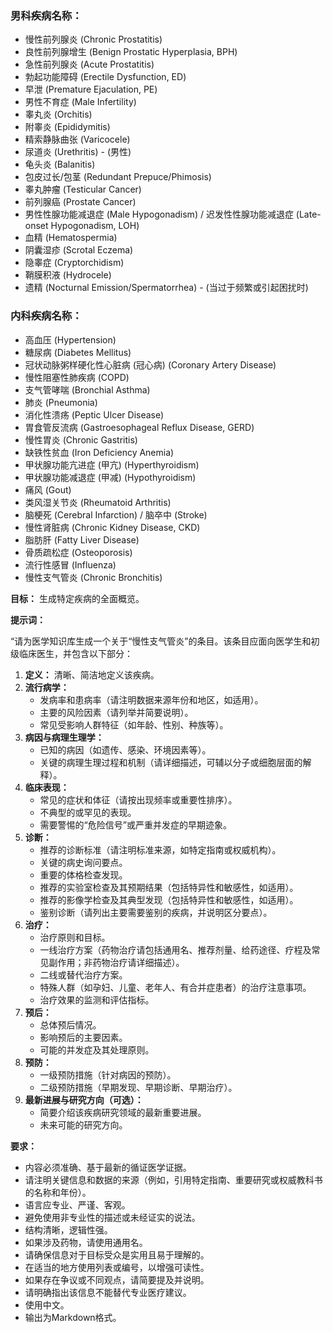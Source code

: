 ### 男科疾病名称：

- 慢性前列腺炎 (Chronic Prostatitis)
- 良性前列腺增生 (Benign Prostatic Hyperplasia, BPH)
- 急性前列腺炎 (Acute Prostatitis)
- 勃起功能障碍 (Erectile Dysfunction, ED)
- 早泄 (Premature Ejaculation, PE)
- 男性不育症 (Male Infertility)
- 睾丸炎 (Orchitis)
- 附睾炎 (Epididymitis)
- 精索静脉曲张 (Varicocele)
- 尿道炎 (Urethritis) - (男性)
- 龟头炎 (Balanitis)
- 包皮过长/包茎 (Redundant Prepuce/Phimosis)
- 睾丸肿瘤 (Testicular Cancer)
- 前列腺癌 (Prostate Cancer)
- 男性性腺功能减退症 (Male Hypogonadism) / 迟发性性腺功能减退症 (Late-onset Hypogonadism, LOH)
- 血精 (Hematospermia)
- 阴囊湿疹 (Scrotal Eczema)
- 隐睾症 (Cryptorchidism)
- 鞘膜积液 (Hydrocele)
- 遗精 (Nocturnal Emission/Spermatorrhea) - (当过于频繁或引起困扰时)

### 内科疾病名称：

- 高血压 (Hypertension)
- 糖尿病 (Diabetes Mellitus)
- 冠状动脉粥样硬化性心脏病 (冠心病) (Coronary Artery Disease)
- 慢性阻塞性肺疾病 (COPD)
- 支气管哮喘 (Bronchial Asthma)
- 肺炎 (Pneumonia)
- 消化性溃疡 (Peptic Ulcer Disease)
- 胃食管反流病 (Gastroesophageal Reflux Disease, GERD)
- 慢性胃炎 (Chronic Gastritis)
- 缺铁性贫血 (Iron Deficiency Anemia)
- 甲状腺功能亢进症 (甲亢) (Hyperthyroidism)
- 甲状腺功能减退症 (甲减) (Hypothyroidism)
- 痛风 (Gout)
- 类风湿关节炎 (Rheumatoid Arthritis)
- 脑梗死 (Cerebral Infarction) / 脑卒中 (Stroke)
- 慢性肾脏病 (Chronic Kidney Disease, CKD)
- 脂肪肝 (Fatty Liver Disease)
- 骨质疏松症 (Osteoporosis)
- 流行性感冒 (Influenza)
- 慢性支气管炎 (Chronic Bronchitis)



**目标：** 生成特定疾病的全面概览。

**提示词：**

“请为医学知识库生成一个关于“慢性支气管炎”的条目。该条目应面向医学生和初级临床医生，并包含以下部分：

1.  **定义：** 清晰、简洁地定义该疾病。
2.  **流行病学：**
    * 发病率和患病率（请注明数据来源年份和地区，如适用）。
    * 主要的风险因素（请列举并简要说明）。
    * 常见受影响人群特征（如年龄、性别、种族等）。
3.  **病因与病理生理学：**
    * 已知的病因（如遗传、感染、环境因素等）。
    * 关键的病理生理过程和机制（请详细描述，可辅以分子或细胞层面的解释）。
4.  **临床表现：**
    * 常见的症状和体征（请按出现频率或重要性排序）。
    * 不典型的或罕见的表现。
    * 需要警惕的“危险信号”或严重并发症的早期迹象。
5.  **诊断：**
    * 推荐的诊断标准（请注明标准来源，如特定指南或权威机构）。
    * 关键的病史询问要点。
    * 重要的体格检查发现。
    * 推荐的实验室检查及其预期结果（包括特异性和敏感性，如适用）。
    * 推荐的影像学检查及其典型发现（包括特异性和敏感性，如适用）。
    * 鉴别诊断（请列出主要需要鉴别的疾病，并说明区分要点）。
6.  **治疗：**
    * 治疗原则和目标。
    * 一线治疗方案（药物治疗请包括通用名、推荐剂量、给药途径、疗程及常见副作用；非药物治疗请详细描述）。
    * 二线或替代治疗方案。
    * 特殊人群（如孕妇、儿童、老年人、有合并症患者）的治疗注意事项。
    * 治疗效果的监测和评估指标。
7.  **预后：**
    * 总体预后情况。
    * 影响预后的主要因素。
    * 可能的并发症及其处理原则。
8.  **预防：**
    * 一级预防措施（针对病因的预防）。
    * 二级预防措施（早期发现、早期诊断、早期治疗）。
9.  **最新进展与研究方向（可选）：**
    * 简要介绍该疾病研究领域的最新重要进展。
    * 未来可能的研究方向。

**要求：**

* 内容必须准确、基于最新的循证医学证据。
* 请注明关键信息和数据的来源（例如，引用特定指南、重要研究或权威教科书的名称和年份）。
* 语言应专业、严谨、客观。
* 避免使用非专业性的描述或未经证实的说法。
* 结构清晰，逻辑性强。
* 如果涉及药物，请使用通用名。
* 请确保信息对于目标受众是实用且易于理解的。
* 在适当的地方使用列表或编号，以增强可读性。
* 如果存在争议或不同观点，请简要提及并说明。
* 请明确指出该信息不能替代专业医疗建议。
* 使用中文。
* 输出为Markdown格式。
